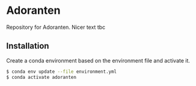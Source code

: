# Adoranten
Repository for Adoranten. Nicer text tbc

## Installation

Create a conda environment based on the environment file and activate it.

```bash
$ conda env update --file environment.yml
$ conda activate adoranten
```